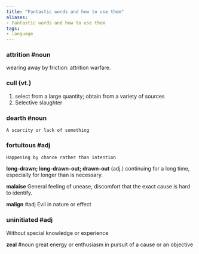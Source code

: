 ```yaml
---
title: "Fantastic words and how to use them"
aliases:
- Fantastic words and how to use them
tags:
- language
---
```


### attrition #noun 
wearing away by friction: attrition warfare.

### cull (vt.)
1. select from a large quantity; obtain from a variety of sources
2. Selective slaughter

### dearth #noun
    A scarcity or lack of something

### fortuitous #adj
    Happening by chance rather than intention

**long-drawn; long-drawn-out; drawn-out** (adj.)
    continuing for a long time, especially for longer than is necessary.

**malaise**
    General feeling of unease, discomfort that the exact cause is hard to identify.

**malign** #adj
    Evil in nature or effect

### uninitiated #adj
Without special knowledge or experience

**zeal** #noun 
    great energy or enthusiasm in pursuit of a cause or an objective

